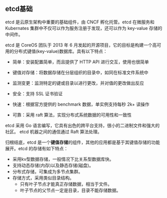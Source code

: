 ## etcd基础

etcd 是云原生架构中重要的基础组件，由 CNCF 孵化托管。etcd 在微服务和 Kubernates 集群中不仅可以作为服务注册于发现，还可以作为 key-value 存储的中间件。

etcd 是 CoreOS 团队于 2013 年 6 月发起的开源项目，它的目标是构建一个高可用的分布式键值(key-value)数据库。具有以下特点：



- 简单：安装配置简单，而且提供了 HTTP API 进行交互，使用也很简单

- 键值对存储：将数据存储在分层组织的目录中，如同在标准文件系统中

- 监测变更：监测特定的键或目录以进行更改，并对值的更改做出反应

- 安全：支持 SSL 证书验证

- 快速：根据官方提供的 benchmark 数据，单实例支持每秒 2k+ 读操作

- 可靠：采用 raft 算法，实现分布式系统数据的可用性和一致性


etcd 采用 Go 语言编写，它具有出色的跨平台支持，很小的二进制文件和强大的社区。 etcd 机器之间的通信通过 Raft 算法处理。

归根结底，etcd 是一个**键值存储**的组件，其他的应用都是基于其键值存储的功能展开。etcd 的存储有如下特点：

- 采用kv型数据存储，一般情况下比关系型数据库快。
- 支持动态存储(内存)以及静态存储(磁盘)。
- 分布式存储，可集成为多节点集群。
- 存储方式，采用类似目录结构。
  - 只有叶子节点才能真正存储数据，相当于文件。
  - 叶子节点的父节点一定是目录，目录不能存储数据。